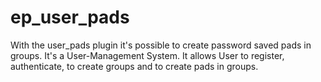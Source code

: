 # ep_user_pads
With the user_pads plugin it's possible to create password saved pads in groups. It's a User-Management System. It allows User to register, authenticate, to create groups and to create pads in groups.
